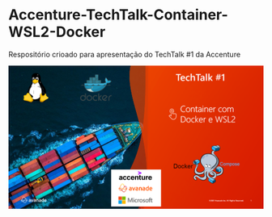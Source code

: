 # Accenture-TechTalk-Container-WSL2-Docker
Respositório crioado para apresentação do TechTalk #1 da Accenture


![Banner](https://raw.githubusercontent.com/felipementel/Accenture-TechTalk-Container-WSL2-Docker/main/docs/banner-evento.png?raw=true)